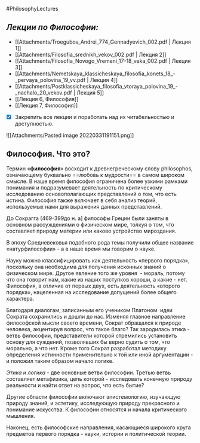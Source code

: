 #PhilosophyLectures
## *Лекции по Философии:*
- [[Attachments/Troegubov_Andrei_774_Gennadyevich_002.pdf | Лекция 1]]
- [[Attachments/Filosofia_srednikh_vekov_002.pdf | Лекция 2]]
- [[Attachments/Filosofia_Novogo_Vremeni_17-18_veka_002.pdf | Лекция 3]]
- [[Attachments/Nemetskaya_klassicheskaya_filosofia_konets_18_-_pervaya_polovina_19_vv.pdf | Лекция 4]]
- [[Attachments/Postklassicheskaya_filosofia_vtoraya_polovina_19_-_nachalo_20_vekov.pdf | Лекция 5]] 
- [[Лекция 6, Философия]]
- [[Лекция 7, Философия]]
- [x] Закрепить все лекции и поработать над их читабельностью и доступностью.

![[Attachments/Pasted image 20220331191151.png]]
## Философия. Что это?
Термин «**философия**» восходит к древнегреческому слову philosophos, означающему буквально ==любовь к мудрости== в самом широком смысле. В наше время философия ограничена более узкими рамками понимания и подразумевает деятельность по критическому исследованию основополагающих представлений о том, что есть истина. Философия также включает в себя анализ теорий, используемых нами для выражения данных представлений.

До Сокрагга (469-399до н. а] философы Греции были заняты в основном рассуждениями о физическом мире, толкуя о том, что составляет природу материи или каково устройство мироздания.

В эпоху Средневековья подобного рода темы получили общее название «натурфилософии» - а в наше время мы говорим о науке.

Науку можно классифицировать как деятельность «первого порядка», поскольку она необходима для получения исконных знаний о физическом мире. Другое явление того же уровня  - мораль, потому что она говорит нам, какие из наших поступков хороши, а какие - нет. Философия, в отличие от первых двух, есть деятельность «второго порядка», нацеленная на исследование допущений более общего характера.

Благодаря диалогам, записанным его учеником Платоном  идеи Сократа сохранились и дошли до нас. Изменяя главное направление философской мысли своего времени, Сократ обращался к природе человека, акцентируя вопрос, что такое благо? Так зародилась этика - ветвь философии, представители которой стремились установить основу для суждений, позволявших бы верно судить о том, что морально, а что нет. Кроме того Сократ разработал методику определения истинности применительно к той или иной аргументации - и положил таким образом начало логике.

*Этика и логика* - две основные ветви философии. Третью ветвь составляет метафизика, цепь которой - исследовать конечную природу реальности и найти ответ на вопрос, что есть бытие?

Другие области философии включают эпистемологию, изучающую природу знаний, и эстетику, исследующую природу прекрасного и понимание искусства. К философии относятся и начала критического мышления.

Наконец, есть философские направления, касающиеся широкого круга предметов первого порядка - науки, истории и политической теории.
